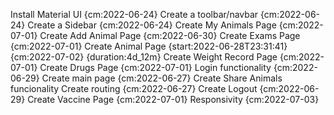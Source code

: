 
Install Material UI {cm:2022-06-24}
Create a toolbar/navbar {cm:2022-06-24}
Create a Sidebar {cm:2022-06-24}
Create My Animals Page {cm:2022-07-01}
Create Add Animal Page {cm:2022-06-30}
Create Exams Page {cm:2022-07-01}
Create Animal Page {start:2022-06-28T23:31:41} {cm:2022-07-02} {duration:4d_12m}
Create Weight Record Page {cm:2022-07-01}
Create Drugs Page {cm:2022-07-01}
Login functionality {cm:2022-06-29}
Create main page {cm:2022-06-27}
Create Share Animals funcionality
Create routing {cm:2022-06-27}
Create Logout {cm:2022-06-29}
Create Vaccine Page {cm:2022-07-01}
Responsivity {cm:2022-07-03}